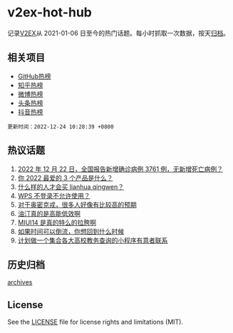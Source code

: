 # v2ex-hot-hub

 记录[V2EX](https://www.v2ex.com/)从 2021-01-06 日至今的热门话题。每小时抓取一次数据，按天[归档](archives)。
 
 ## 相关项目

- [GitHub热榜](https://github.com/snaildev/github-hot-hub)
- [知乎热榜](https://github.com/snaildev/zhihu-hot-hub)
- [微博热榜](https://github.com/snaildev/weibo-hot-hub)
- [头条热榜](https://github.com/snaildev/toutiao-hot-hub)
- [抖音热榜](https://github.com/snaildev/douyin-hot-hub)


 `更新时间：2022-12-24 10:28:39 +0800`

## 热议话题

1. [2022 年 12 月 22 日，全国报告新增确诊病例 3761 例，无新增死亡病例？](https://www.v2ex.com/t/904290)
1. [你 2022 最爱的 3 个产品是什么？](https://www.v2ex.com/t/904256)
1. [什么样的人才会买 lianhua qingwen？](https://www.v2ex.com/t/904257)
1. [WPS 不登录不允许使用？](https://www.v2ex.com/t/904314)
1. [对于奥密克戎，很多人好像有比较高的预期](https://www.v2ex.com/t/904296)
1. [油汀真的是高能低效啊](https://www.v2ex.com/t/904367)
1. [MIUI14 是真的特么的拉胯啊](https://www.v2ex.com/t/904289)
1. [如果时间可以倒流，你想回到什么时候](https://www.v2ex.com/t/904374)
1. [计划做一个集合各大高校教务查询的小程序有意者联系](https://www.v2ex.com/t/904288)

## 历史归档

[archives](archives)

## License

See the [LICENSE](LICENSE) file for license rights and limitations (MIT).
